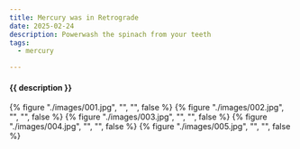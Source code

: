 ```yaml
---
title: Mercury was in Retrograde
date: 2025-02-24
description: Powerwash the spinach from your teeth
tags:
  - mercury

---
```


<h4 class="subTitle">{{ description }}</h4>

{% figure "./images/001.jpg", "", "", false %}
{% figure "./images/002.jpg", "", "", false %}
{% figure "./images/003.jpg", "", "", false %}
{% figure "./images/004.jpg", "", "", false %}
{% figure "./images/005.jpg", "", "", false %}
